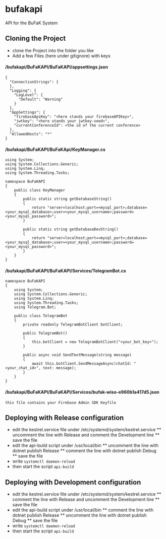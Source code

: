 # bufakapi
API for the BuFaK System

## Cloning the Project
* clone the Project into the folder you like
* Add a few Files (here under gitignore) with keys
#### /bufakapi/BuFaKAPI/BuFaKAPI/appsettings.json
```
{
  "ConnectionStrings": {
  },
  "Logging": {
    "LogLevel": {
      "Default": "Warning"
    }
  },
  "AppSettings": {
    "firebaseApiKey": "<here stands your firebaseAPIKey>",
    "jwtkey": "<here stands your jwtkey-seed>",
    "currentConferenceId": <the id of the current conference>
  },
  "AllowedHosts": "*"
} 
```
#### /bufakapi/BuFaKAPI/BuFaKApi/KeyManager.cs
```
using System;
using System.Collections.Generic;
using System.Linq;
using System.Threading.Tasks;

namespace BuFaKAPI
{
    public class KeyManager
    {
        public static string getDatabaseString()
        {
            return "server=localhost;port=<mysql_port>;database=<your_mysql_database>;user=<your_mysql_username>;password=<your_mysql_password>";
        }

        public static string getDatabaseDevString()
        {
            return "server=localhost;port=<mysql_port>;database=<your_mysql_database>;user=<your_mysql_username>;password=<your_mysql_password>";
        }
    }
}
```
#### /bufakapi/BuFaKAPI/BuFaKAPI/Services/TelegramBot.cs
```
namespace BuFaKAPI
{
    using System;
    using System.Collections.Generic;
    using System.Linq;
    using System.Threading.Tasks;
    using Telegram.Bot;

    public class TelegramBot
    {
        private readonly TelegramBotClient botClient;

        public TelegramBot()
        {
            this.botClient = new TelegramBotClient("<your_bot_key>");
        }

        public async void SendTextMessage(string message)
        {
            await this.botClient.SendMessageAsync(chatId: "<your_chat_id>", text: message);
        }
    }
}
```
#### /bufakapi/BuFaKAPI/BuFaKAPI/Services/bufak-wiso-e960b1a417d5.json
```
this file contains your Firebase Admin SDK Keyfile
```

## Deploying with Release configuration
* edit the kestrel.service file under /etc/systemd/system/kestrel.service
** uncomment the line with Release and comment the Development line
** save the file
* edit the api-build script under /usr/local/bin
** uncomment the line with dotnet publish Release
** comment the line with dotnet publish Debug
** save the file
* write `systemctl daemon-reload`
* then start the script `api-build`
## Deploying with Development configuration
* edit the kestrel.service file under /etc/systemd/system/kestrel.service
** comment the line with Release and uncomment the Development line
** save the file
* edit the api-build script under /usr/local/bin
** comment the line with dotnet publish Release
** uncomment the line with dotnet publish Debug
** save the file
* write `systemctl daemon-reload`
* then start the script `api-build`
